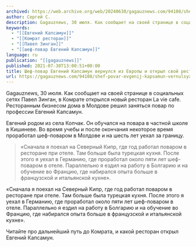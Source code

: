 ```yaml
---
archived: https://web.archive.org/web/20240630/gagauznews.com/94108/shef-povar-evgenij-kapsamun-vernulsya-iz-evropy-i-otkryl-svoj-restoran-v-komrate.html
author: Сергей С.
description: Gagauznews, 30 июля. Как сообщает на своей странице в социальных сетях Павел Зинган, в Комрате открылся новый ресторан La vie cafe. Ресторанным бизнесом дома в Молдове решил заняться повар по профессии Евгений Капсамун. Евгений родом из села Копчак. Он обучался на повара в частной школе в Кишиневе. Во время учебы и после окончания некоторое время проработал шеф-поваром в Молдове и на шесть лет уехал за границу. «Сначала я поехал на Северный Кипр, где год работал поваром в ресторане при отеле. Там больше была турецкая кухня. После этого я уехал в Германию, где проработал около пяти лет шеф-поваром в отеле. Параллельно […]
keywords:
  - "[[Евгений Капсамун]]"
  - "[[Комрат ресторан]]"
  - "[[Павел Зинган]]"
  - "[[шеф-повар Евгений Капсамун]]"
language: ru
publication: "[[gagauznews]]"
published: 2021-07-30T13:00:51+00:00
title: Шеф-повар Евгений Капсамун вернулся из Европы и открыл свой ресторан в Комрате
url: https://gagauznews.com/94108/shef-povar-evgenij-kapsamun-vernulsya-iz-evropy-i-otkryl-svoj-restoran-v-komrate.html
---
```


Gagauznews, 30 июля. Как сообщает на своей странице в социальных сетях Павел Зинган, в Комрате открылся новый ресторан La vie cafe. Ресторанным бизнесом дома в Молдове решил заняться повар по профессии Евгений Капсамун.

Евгений родом из села Копчак. Он обучался на повара в частной школе в Кишиневе. Во время учебы и после окончания некоторое время проработал шеф-поваром в Молдове и на шесть лет уехал за границу.

> «Сначала я поехал на Северный Кипр, где год работал поваром в ресторане при отеле. Там больше была турецкая кухня. После этого я уехал в Германию, где проработал около пяти лет шеф-поваром в отеле. Параллельно я ездил на работу в Болгарию и на обучение во Францию, где набирался опыта больше в французской и итальянской кухне».

«Сначала я поехал на Северный Кипр, где год работал поваром в ресторане при отеле. Там больше была турецкая кухня. После этого я уехал в Германию, где проработал около пяти лет шеф-поваром в отеле. Параллельно я ездил на работу в Болгарию и на обучение во Францию, где набирался опыта больше в французской и итальянской кухне».

Читайте про дальнейший путь до Комрата, и какой ресторан открыл Евгений Капсамун.